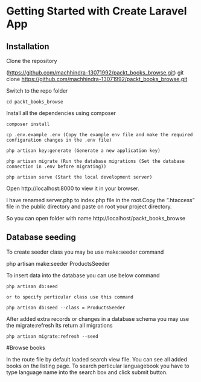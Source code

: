 # Getting Started with Create Laravel App
## Installation

Clone the repository

  (https://github.com/machhindra-13071992/packt_books_browse.git)
  git clone https://github.com/machhindra-13071992/packt_books_browse.git

Switch to the repo folder

    cd packt_books_browse

Install all the dependencies using composer

    composer install
	
	cp .env.example .env (Copy the example env file and make the required configuration changes in the .env file)
	
    php artisan key:generate (Generate a new application key)
    
	php artisan migrate (Run the database migrations (Set the database connection in .env before migrating))
    
	php artisan serve (Start the local development server)

Open http://localhost:8000 to view it in your browser.


I have renamed server.php to index.php file in the root.Copy the “.htaccess” file in the public directory and paste on root your project directory.

So you can open folder with name http://localhost/packt_books_browse


## Database seeding
To create seeder class you may be use make:seeder command 

php artisan make:seeder ProductsSeeder 

To insert data into the database you can use below command 
	
	php artisan db:seed
	
	or to specify perticular class use this command
	
	php artisan db:seed --class = ProductsSeeder
	
After added extra records or changes in a database schema you may use the migrate:refresh 
Its return all migrations  
	
	php artisan migrate:refresh --seed 
	
#Browse books 

In the route file by default loaded search view file.
You can see all added books on the listing page.
To search perticular languagebook you have to type language name into the search box and click submit button. 
